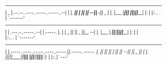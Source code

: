  _______                                __
|   _   |.--.--..----..-----..-----..--|  |
|.   ___||  |  ||   _||__ --||  -__||  _  |
|.  |___ |_____||__|  |_____||_____||_____|
|:      |
|::.. . |
`-------'
 ___                       __        
|   |    .---.-..-----..--|  |.-----.
|.  |    |  _  ||     ||  _  ||__ --|
|.  |___ |___._||__|__||_____||_____|
|:  |   |                            
|::.. . |
`-------'
 ___                                   __
|   |.-----..----..--.--..----..-----.|__|.-----..-----.
|.  ||     ||  __||  |  ||   _||__ --||  ||  _  ||     |
|.  ||__|__||____||_____||__|  |_____||__||_____||__|__|
|:  |
|::.|
`---'
